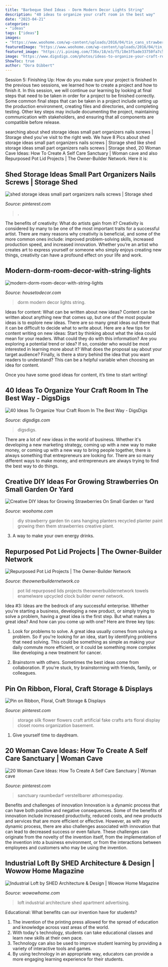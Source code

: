 ```yaml
---
title: "Barbeque Shed Ideas - Dorm Modern Decor Lights String"
description: "40 ideas to organize your craft room in the best way"
date: "2023-04-21"
categories:
- "ideas"
tags: ["ideas"]
images:
- "https://www.woohome.com/wp-content/uploads/2016/04/tin_cans_strawberry_planter.jpg"
featuredImage: "https://www.woohome.com/wp-content/uploads/2016/04/tin_cans_strawberry_planter.jpg"
featured_image: "https://i.pinimg.com/736x/18/e3/f5/18e3f5ade33750fa7c588e3fcd9bc217.jpg"
image: "https://www.digsdigs.com/photos/ideas-to-organize-your-craft-room-in-the-best-way-4-554x831.jpg"
ShowToc: true
author: "Dora Dibbert"
---
```



Session 5: Finishing Up: How do you make sure your project is finished
In the previous two sessions, we learned how to create a project and how to finish it. In this session, we will continue our learning by looking at final steps that need to be taken in order for a project to be finished correctly.
Some common final steps that can be taken in a project include setting up the production environment, creating files and directories, and completing testing. Other key steps may include documenting the project, maintaining communication with stakeholders, and ensuring that all components are compatible before release.

	

		
searching about shed storage ideas small part organizers nails screws | Storage shed you've visit to the right web. We have 8 Pics about shed storage ideas small part organizers nails screws | Storage shed like shed storage ideas small part organizers nails screws | Storage shed, 20 Woman Cave Ideas: How To Create A Self Care Sanctuary | Woman cave and also Repurposed Pot Lid Projects | The Owner-Builder Network. Here it is:
		
    
## Shed Storage Ideas Small Part Organizers Nails Screws | Storage Shed

<img loading=lazy src="https://i.pinimg.com/736x/ae/7c/6b/ae7c6b854e0fc11dce991d4523c05e5d.jpg" onerror="this.onerror=null;this.src='https://tse2.mm.bing.net/th?id=OIP.tYa8Hox1Erzukk1q2L64-QHaLJ&amp;pid=15.1';" alt="shed storage ideas small part organizers nails screws | Storage shed">

_Source: pinterest.com_

>. 

	

The benefits of creativity: What do artists gain from it?
Creativity is considered by many to be one of the most important traits for a successful artist. There are many reasons why creativity is beneficial, and some of the more common ones include: improved problem-solving skills, increased production speed, and increased innovation. Whether you’re an artist who creates art to express yourself or someone who simply enjoys creating new things, creativity can have a profound effect on your life and work.

    
## Modern-dorm-room-decor-with-string-lights

<img loading=lazy src="https://housetodecor.com/wp-content/uploads/2019/09/modern-dorm-room-decor-with-string-lights.jpg" onerror="this.onerror=null;this.src='https://tse3.mm.bing.net/th?id=OIP.WtueCWIzeaOT4CxnGbgQVgHaKw&amp;pid=15.1';" alt="modern-dorm-room-decor-with-string-lights">

_Source: housetodecor.com_

>dorm modern decor lights string. 

	

Ideas for content: What can be written about new ideas?
Content can be written about anything new that comes up, but one of the most popular ideas is to explore new ideas. There are so many great ideas out there that it can be difficult to decide what to write about. Here are a few tips for content writing on new ideas:
Start by thinking about what the idea could mean for your readers. What could they do with this information? Are you exploring a potential trend or idea? If so, consider who would be most interested in learning more about it? What does the proposal say about your target audience? Finally, is there a story behind the idea that you want readers to understand? This can be a helpful variable when choosing an idea for content.

Once you have some good ideas for content, it’s time to start writing!

    
## 40 Ideas To Organize Your Craft Room In The Best Way - DigsDigs

<img loading=lazy src="https://www.digsdigs.com/photos/ideas-to-organize-your-craft-room-in-the-best-way-4-554x831.jpg" onerror="this.onerror=null;this.src='https://tse3.mm.bing.net/th?id=OIP.aLqhrIMv2KvPBWRck-yOnwHaLH&amp;pid=15.1';" alt="40 Ideas To Organize Your Craft Room In The Best Way - DigsDigs">

_Source: digsdigs.com_

>digsdigs. 

	

There are a lot of new ideas in the world of business. Whether it's developing a new marketing strategy, coming up with a new way to make money, or coming up with a new way to bring people together, there is always something that entrepreneurs are looking for. There are so many different ways to make money, and entrepreneurs are always trying to find the best way to do things.

    
## Creative DIY Ideas For Growing Strawberries On Small Garden Or Yard

<img loading=lazy src="https://www.woohome.com/wp-content/uploads/2016/04/tin_cans_strawberry_planter.jpg" onerror="this.onerror=null;this.src='https://tse4.mm.bing.net/th?id=OIP.koFXPoq4F7M1wp28TX3u4AHaRV&amp;pid=15.1';" alt="Creative DIY Ideas for Growing Strawberries On Small Garden or Yard">

_Source: woohome.com_

>diy strawberry garden tin cans hanging planters recycled planter paint growing then them strawberries creative plant. 

	

3. A way to make your own energy drinks.

    
## Repurposed Pot Lid Projects | The Owner-Builder Network

<img loading=lazy src="http://theownerbuildernetwork.co/wp-content/uploads/2015/05/Upcycled-Pot-Lids-05.jpg" onerror="this.onerror=null;this.src='https://tse1.mm.bing.net/th?id=OIP.B9Qf0ZmwzHV_aX1HpfVHewHaLD&amp;pid=15.1';" alt="Repurposed Pot Lid Projects | The Owner-Builder Network">

_Source: theownerbuildernetwork.co_

>pot lid repurposed lids projects theownerbuildernetwork towels enamelware upcycled clock builder owner network. 

	

Idea #3:
Ideas are the bedrock of any successful enterprise. Whether you're starting a business, developing a new product, or simply trying to solve a problem, having a great idea is the first step.
But what makes a great idea? And how can you come up with one? Here are three key tips:

1. Look for problems to solve. A great idea usually comes from solving a problem. So if you're looking for an idea, start by identifying problems that need solving. This could be something as simple as making your daily commute more efficient, or it could be something more complex like developing a new treatment for cancer.

2. Brainstorm with others. Sometimes the best ideas come from collaboration. If you're stuck, try brainstorming with friends, family, or colleagues.

    
## Pin On Ribbon, Floral, Craft Storage &amp; Displays

<img loading=lazy src="https://i.pinimg.com/736x/ef/54/e8/ef54e82f0ec49eda4673ea2e77838ddb.jpg" onerror="this.onerror=null;this.src='https://tse1.mm.bing.net/th?id=OIP.KtGxppp2WBoqUwCIqIaD_AHaJ4&amp;pid=15.1';" alt="Pin on Ribbon, Floral, Craft Storage &amp; Displays">

_Source: pinterest.com_

>storage silk flower flowers craft artificial fake crafts arts floral display closet rooms organization basement. 

	

1. Give yourself time to daydream.

    
## 20 Woman Cave Ideas: How To Create A Self Care Sanctuary | Woman Cave

<img loading=lazy src="https://i.pinimg.com/736x/18/e3/f5/18e3f5ade33750fa7c588e3fcd9bc217.jpg" onerror="this.onerror=null;this.src='https://tse3.mm.bing.net/th?id=OIP.brFlK3BCJDqJWnrD9onicQHaLH&amp;pid=15.1';" alt="20 Woman Cave Ideas: How To Create A Self Care Sanctuary | Woman cave">

_Source: pinterest.com_

>sanctuary raumbedarf verstellbarer athomespaday. 

	

Benefits and challenges of innovation
Innovation is a dynamic process that can have both positive and negative consequences. Some of the benefits of innovation include increased productivity, reduced costs, and new products and services that are more efficient or effective. However, as with any dynamic process, there are also challenges associated with innovation that can lead to decreased success or even failure. These challenges can originate from the novelty of the invention itself, from the implementation of the invention into a business environment, or from the interactions between employees and customers who may be using the invention.

    
## Industrial Loft By SHED Architecture &amp; Design | Wowow Home Magazine

<img loading=lazy src="https://cdn.wowowhome.com/photos/2018/03/industrial-loft-by-shed-architecture-design-06.jpg" onerror="this.onerror=null;this.src='https://tse4.mm.bing.net/th?id=OIP.jwZkNx_Nd7PtcwDX3vjN3AHaLH&amp;pid=15.1';" alt="Industrial Loft by SHED Architecture &amp; Design | Wowow Home Magazine">

_Source: wowowhome.com_

>loft industrial architecture shed apartment advertising. 

	

Educational: What benefits can our invention have for students?
1. The invention of the printing press allowed for the spread of education and knowledge across vast areas of the world.
2. With today's technology, students can take educational classes and learn new skills at their own pace.
3. Technology can also be used to improve student learning by providing a variety of interactive tools and games.
4. By using technology in an appropriate way, educators can provide a more engaging learning experience for their students.

